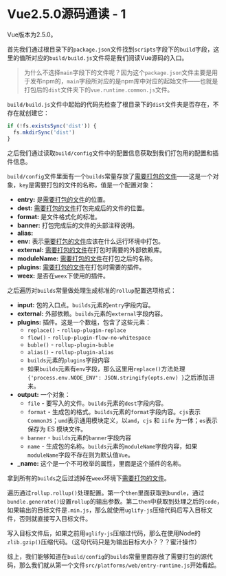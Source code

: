 # Vue2.5.0源码通读 - 1

Vue版本为2.5.0。



首先我们通过根目录下的`package.json`文件找到`scripts`字段下的`build`字段，这里的值所对应的`build/build.js`文件将是我们阅读Vue源码的入口。

> 为什么不选择`main`字段下的文件呢？因为这个`package.json`文件主要是用于发布npm的，`main`字段所对应的是npm库中对应的起始文件——也就是打包后的`dist`文件夹下的`vue.runtime.common.js`文件。

`build/build.js`文件中起始的代码先检查了根目录下的`dist`文件夹是否存在，不存在就创建它：

```javascript
if (!fs.existsSync('dist')) {
  fs.mkdirSync('dist')
}
```

之后我们通过读取`build/config`文件中的配置信息获取到我们打包用的配置和插件信息。

`build/config`文件里面有一个`builds`常量存放了<u>需要打包的文件</u>——这是一个对象，`key`是需要打包的文件的名称，值是一个配置对象：

* **entry:** 是<u>需要打包的文件</u>的位置。
* **dest:** <u>需要打包的文件</u>打包完成后的文件的位置。
* **format:** 是文件格式化的标准。
* **banner:** 打包完成后的文件的头部注释说明。
* **alias:** 
* **env:** 表示<u>需要打包的文件</u>应该在什么运行环境中打包。
* **external:** <u>需要打包的文件</u>在打包时需要的外部依赖库。
* **moduleName:** <u>需要打包的文件</u>在打包之后的名称。
* **plugins:** <u>需要打包的文件</u>在打包时需要的插件。
* **weex:** 是否在`weex`下使用的插件。

之后遍历对`builds`常量做处理生成标准的`rollup`配置选项格式：

* **input:** 包的入口点。`builds`元素的`entry`字段内容。
* **external:** 外部依赖。`builds`元素的`external`字段内容。
* **plugins:** 插件。这是一个数组，包含了这些元素：
    * `replace()` - `rollup-plugin-replace`
    * `flow()` - `rollup-plugin-flow-no-whitespace`
    * `buble()` - `rollup-plugin-buble`
    * `alias()` - `rollup-plugin-alias`
    * `builds`元素的`plugins`字段内容
    * 如果`builds`元素有`env`字段，那么这里用`replace()`方法处理`{'process.env.NODE_ENV': JSON.stringify(opts.env) }`之后添加进来。
* **output:** 一个对象：
    * `file` - 要写入的文件。`builds`元素的`dest`字段内容。
    * `format` - 生成包的格式。`builds`元素的`format`字段内容。`cjs`表示`CommonJS`；`umd`表示通用模块定义，以`amd`，`cjs` 和 `iife` 为一体；`es`表示保存为 ES 模块文件。
    * `banner` - `builds`元素的`banner`字段内容
    * `name` - 生成包的名称。`builds`元素的`moduleName`字段内容，如果`moduleName`字段不存在则为默认值`Vue`。
* **_name:** 这个是一个不可枚举的属性，里面是这个插件的名称。

拿到所有的`builds`之后过滤掉在`weex`环境下<u>需要打包的文件</u>。

遍历通过`rollup.rollup()`处理配置。第一个`then`里面获取到`bundle`，通过`bundle.generate()`设置`rollup`的输出参数。第二`then`中获取到处理之后的`code`，如果输出的目标文件是`.min.js`，那么就使用`uglify-js`压缩代码后写入目标文件，否则就直接写入目标文件。

写入目标文件后，如果之前用`uglify-js`压缩过代码，那么在使用Node的`zlib.gzip()`压缩代码。（这句代码只是为输出目标大小？？？蜜汁操作）

综上，我们能够知道在`build/config`的`builds`常量里面存放了需要打包的源代码，那么我们就从第一个文件`src/platforms/web/entry-runtime.js`开始看起。

